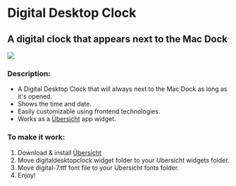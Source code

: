 # Digital Desktop Clock
## A digital clock that appears next to the Mac Dock

![](https://i.imgur.com/K8ZhrwA.png)

### Description:
* A Digital Desktop Clock that will always next to the Mac Dock as long as it's opened.
* Shows the time and date.
* Easily customizable using frontend technologies.
* Works as a [Übersicht](http://tracesof.net/uebersicht/) app widget.

### To make it work:
1. Download & install [Übersicht](http://tracesof.net/uebersicht/)
2. Move digitaldesktopclock.widget folder to your Ubersicht widgets folder.
3. Move digital-7.ttf font file to your Ubersicht fonts folder.
4. Enjoy!
